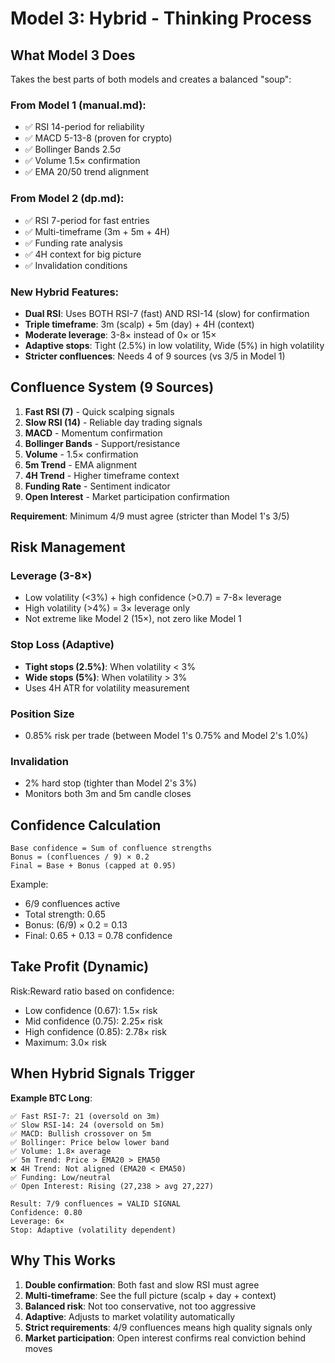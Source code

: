 # Model 3: Hybrid - Thinking Process

## What Model 3 Does

Takes the best parts of both models and creates a balanced "soup":

### From Model 1 (manual.md):
- ✅ RSI 14-period for reliability
- ✅ MACD 5-13-8 (proven for crypto)
- ✅ Bollinger Bands 2.5σ
- ✅ Volume 1.5× confirmation
- ✅ EMA 20/50 trend alignment

### From Model 2 (dp.md):
- ✅ RSI 7-period for fast entries
- ✅ Multi-timeframe (3m + 5m + 4H)
- ✅ Funding rate analysis
- ✅ 4H context for big picture
- ✅ Invalidation conditions

### New Hybrid Features:
- **Dual RSI**: Uses BOTH RSI-7 (fast) AND RSI-14 (slow) for confirmation
- **Triple timeframe**: 3m (scalp) + 5m (day) + 4H (context)
- **Moderate leverage**: 3-8× instead of 0× or 15×
- **Adaptive stops**: Tight (2.5%) in low volatility, Wide (5%) in high volatility
- **Stricter confluences**: Needs 4 of 9 sources (vs 3/5 in Model 1)

## Confluence System (9 Sources)

1. **Fast RSI (7)** - Quick scalping signals
2. **Slow RSI (14)** - Reliable day trading signals
3. **MACD** - Momentum confirmation
4. **Bollinger Bands** - Support/resistance
5. **Volume** - 1.5× confirmation
6. **5m Trend** - EMA alignment
7. **4H Trend** - Higher timeframe context
8. **Funding Rate** - Sentiment indicator
9. **Open Interest** - Market participation confirmation

**Requirement**: Minimum 4/9 must agree (stricter than Model 1's 3/5)

## Risk Management

### Leverage (3-8×)
- Low volatility (<3%) + high confidence (>0.7) = 7-8× leverage
- High volatility (>4%) = 3× leverage only
- Not extreme like Model 2 (15×), not zero like Model 1

### Stop Loss (Adaptive)
- **Tight stops (2.5%)**: When volatility < 3%
- **Wide stops (5%)**: When volatility > 3%
- Uses 4H ATR for volatility measurement

### Position Size
- 0.85% risk per trade (between Model 1's 0.75% and Model 2's 1.0%)

### Invalidation
- 2% hard stop (tighter than Model 2's 3%)
- Monitors both 3m and 5m candle closes

## Confidence Calculation

```
Base confidence = Sum of confluence strengths
Bonus = (confluences / 9) × 0.2
Final = Base + Bonus (capped at 0.95)
```

Example:
- 6/9 confluences active
- Total strength: 0.65
- Bonus: (6/9) × 0.2 = 0.13
- Final: 0.65 + 0.13 = 0.78 confidence

## Take Profit (Dynamic)

Risk:Reward ratio based on confidence:
- Low confidence (0.67): 1.5× risk
- Mid confidence (0.75): 2.25× risk
- High confidence (0.85): 2.78× risk
- Maximum: 3.0× risk

## When Hybrid Signals Trigger

**Example BTC Long**:
```
✅ Fast RSI-7: 21 (oversold on 3m)
✅ Slow RSI-14: 24 (oversold on 5m)
✅ MACD: Bullish crossover on 5m
✅ Bollinger: Price below lower band
✅ Volume: 1.8× average
✅ 5m Trend: Price > EMA20 > EMA50
❌ 4H Trend: Not aligned (EMA20 < EMA50)
✅ Funding: Low/neutral
✅ Open Interest: Rising (27,238 > avg 27,227)

Result: 7/9 confluences = VALID SIGNAL
Confidence: 0.80
Leverage: 6×
Stop: Adaptive (volatility dependent)
```

## Why This Works

1. **Double confirmation**: Both fast and slow RSI must agree
2. **Multi-timeframe**: See the full picture (scalp + day + context)
3. **Balanced risk**: Not too conservative, not too aggressive
4. **Adaptive**: Adjusts to market volatility automatically
5. **Strict requirements**: 4/9 confluences means high quality signals only
6. **Market participation**: Open interest confirms real conviction behind moves
